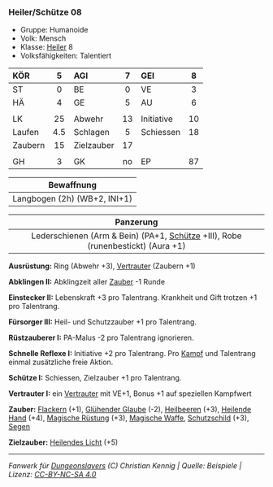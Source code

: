 ### Heiler/Schütze 08

- Gruppe: Humanoide
- Volk: Mensch
- Klasse: [Heiler](../../grw/charaktere-klasse-heiler.md) 8
- Volksfähigkeiten: Talentiert

| KÖR     |  5  | AGI        |  7  | GEI        |  8  |
| :------ | :-: | :--------- | :-: | :--------- | :-: |
| ST      |  0  | BE         |  0  | VE         |  3  |
| HÄ      |  4  | GE         |  5  | AU         |  6  |
|         |     |            |     |            |     |
| LK      | 25  | Abwehr     | 13  | Initiative | 10  |
| Laufen  | 4.5 | Schlagen   |  5  | Schiessen  | 18  |
| Zaubern | 15  | Zielzauber | 17  |            |     |
|         |     |            |     |            |     |
| GH      |  3  | GK         | no  | EP         | 87  |

|          Bewaffnung          |
| :--------------------------: |
| Langbogen (2h) (WB+2, INI+1) |

|                                    Panzerung                                    |
| :-----------------------------------------------------------------------------: |
| Lederschienen (Arm & Bein) (PA+1, [Schütze](../../grw/talente/schuetze.md) +III), Robe (runenbestickt) (Aura +1) |

**Ausrüstung:** Ring (Abwehr +3), [Vertrauter](../../grw/talente/vertrauter.md) (Zaubern +1)

**Abklingen II:** Abklingzeit aller [Zauber](../../fanwerk/zauber/zauber.md) -1 Runde

**Einstecker II:** Lebenskraft +3 pro Talentrang. Krankheit und Gift trotzen +1 pro Talentrang.

**Fürsorger III:** Heil- und Schutzzauber +1 pro Talentrang.

**Rüstzauberer I:** PA-Malus -2 pro Talentrang ignorieren.

**Schnelle Reflexe I:** Initiative +2 pro Talentrang. Pro [Kampf](../../grw/regeln-kampf.md) und Talentrang einmal zusätzliche freie Aktion.

**Schütze I:** Schiessen, Zielzauber +1 pro Talentrang.

**Vertrauter I:** ein [Vertrauter](../../grw/talente/vertrauter.md) mit VE+1, Bonus +1 auf speziellen Kampfwert

**Zauber:** [Flackern](../../grw/zauber/flackern.md) (+1), [Glühender Glaube](../../grw/zauber/gluehender-glaube.md) (-2), [Heilbeeren](../../grw/zauber/heilbeeren.md) (+3), [Heilende Hand](../../grw/zauber/heilende-hand.md) (+4), [Magische Rüstung](../../grw/zauber/magische-ruestung.md) (+3), [Magische Waffe](../../grw/zauber/magische-waffe.md), [Schutzschild](../../grw/zauber/schutzschild.md) (+3), [Segen](../../grw/zauber/segen.md)

**Zielzauber:** [Heilendes Licht](../../grw/zauber/heilendes-licht.md) (+5)

---

_Fanwerk für [Dungeonslayers](https://www.dungeonslayers.net/) (C) Christian Kennig | Quelle: Beispiele | Lizenz: [CC-BY-NC-SA 4.0](https://creativecommons.org/licenses/by-nc-sa/4.0/deed.de)_
